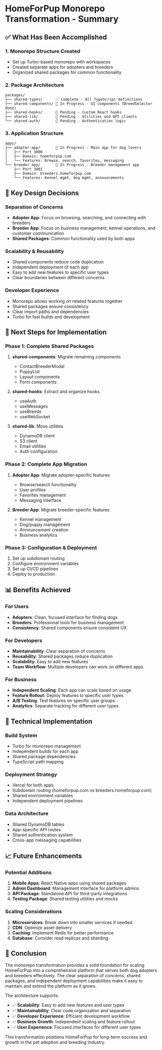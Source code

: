# HomeForPup Monorepo Transformation - Summary

## ✅ What Has Been Accomplished

### 1. **Monorepo Structure Created**
- Set up Turbo-based monorepo with workspaces
- Created separate apps for adopters and breeders
- Organized shared packages for common functionality

### 2. **Package Architecture**
```
packages/
├── shared-types/      ✅ Complete - All TypeScript definitions
├── shared-components/ 🔄 In Progress - UI components (BreedSelector done)
├── shared-hooks/      🔄 Pending - Custom React hooks
├── shared-lib/        🔄 Pending - Utilities and API clients
└── shared-auth/       🔄 Pending - Authentication logic
```

### 3. **Application Structure**
```
apps/
├── adopter-app/       🔄 In Progress - Main app for dog lovers
│   ├── Port 3000
│   ├── Domain: homeforpup.com
│   └── Features: Browse, search, favorites, messaging
└── breeder-app/       🔄 In Progress - Breeder management app
    ├── Port 3001
    ├── Domain: breeders.homeforpup.com
    └── Features: Kennel mgmt, dog mgmt, announcements
```

## 🎯 Key Design Decisions

### **Separation of Concerns**
- **Adopter App**: Focus on browsing, searching, and connecting with breeders
- **Breeder App**: Focus on business management, kennel operations, and customer communication
- **Shared Packages**: Common functionality used by both apps

### **Scalability & Reusability**
- Shared components reduce code duplication
- Independent deployment of each app
- Easy to add new features to specific user types
- Clear boundaries between different concerns

### **Developer Experience**
- Monorepo allows working on related features together
- Shared packages ensure consistency
- Clear import paths and dependencies
- Turbo for fast builds and development

## 🚀 Next Steps for Implementation

### Phase 1: Complete Shared Packages
1. **shared-components**: Migrate remaining components
   - ContactBreederModal
   - PuppyList
   - Layout components
   - Form components

2. **shared-hooks**: Extract and organize hooks
   - useAuth
   - useMessages
   - useBreeds
   - useWebSocket

3. **shared-lib**: Move utilities
   - DynamoDB client
   - S3 client
   - Email utilities
   - Auth configuration

### Phase 2: Complete App Migration
1. **Adopter App**: Migrate adopter-specific features
   - Browse/search functionality
   - User profiles
   - Favorites management
   - Messaging interface

2. **Breeder App**: Migrate breeder-specific features
   - Kennel management
   - Dog/puppy management
   - Announcement creation
   - Business analytics

### Phase 3: Configuration & Deployment
1. Set up subdomain routing
2. Configure environment variables
3. Set up CI/CD pipelines
4. Deploy to production

## 📊 Benefits Achieved

### **For Users**
- **Adopters**: Clean, focused interface for finding dogs
- **Breeders**: Professional tools for business management
- **Consistency**: Shared components ensure consistent UX

### **For Developers**
- **Maintainability**: Clear separation of concerns
- **Reusability**: Shared packages reduce duplication
- **Scalability**: Easy to add new features
- **Team Workflow**: Multiple developers can work on different apps

### **For Business**
- **Independent Scaling**: Each app can scale based on usage
- **Feature Rollout**: Deploy features to specific user types
- **A/B Testing**: Test features on specific user groups
- **Analytics**: Separate tracking for different user types

## 🔧 Technical Implementation

### **Build System**
- Turbo for monorepo management
- Independent builds for each app
- Shared package dependencies
- TypeScript path mapping

### **Deployment Strategy**
- Vercel for both apps
- Subdomain routing (homeforpup.com vs breeders.homeforpup.com)
- Shared environment variables
- Independent deployment pipelines

### **Data Architecture**
- Shared DynamoDB tables
- App-specific API routes
- Shared authentication system
- Cross-app messaging capabilities

## 📈 Future Enhancements

### **Potential Additions**
1. **Mobile Apps**: React Native apps using shared packages
2. **Admin Dashboard**: Management interface for platform admins
3. **API Package**: Standalone API for third-party integrations
4. **Testing Package**: Shared testing utilities and mocks

### **Scaling Considerations**
1. **Microservices**: Break down into smaller services if needed
2. **CDN**: Optimize asset delivery
3. **Caching**: Implement Redis for better performance
4. **Database**: Consider read replicas and sharding

## 🎉 Conclusion

The monorepo transformation provides a solid foundation for scaling HomeForPup into a comprehensive platform that serves both dog adopters and breeders effectively. The clear separation of concerns, shared packages, and independent deployment capabilities make it easy to maintain and extend the platform as it grows.

The architecture supports:
- ✅ **Scalability**: Easy to add new features and user types
- ✅ **Maintainability**: Clear code organization and separation
- ✅ **Developer Experience**: Efficient development workflow
- ✅ **Business Growth**: Independent scaling and feature rollout
- ✅ **User Experience**: Focused interfaces for different user types

This transformation positions HomeForPup for long-term success and growth in the pet adoption and breeding industry.
